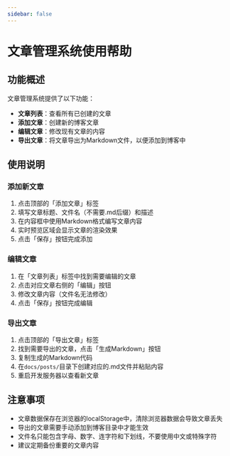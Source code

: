 ```yaml
---
sidebar: false
---
```


# 文章管理系统使用帮助

## 功能概述

文章管理系统提供了以下功能：

- **文章列表**：查看所有已创建的文章
- **添加文章**：创建新的博客文章
- **编辑文章**：修改现有文章的内容
- **导出文章**：将文章导出为Markdown文件，以便添加到博客中

## 使用说明

### 添加新文章

1. 点击顶部的「添加文章」标签
2. 填写文章标题、文件名（不需要.md后缀）和描述
3. 在内容框中使用Markdown格式编写文章内容
4. 实时预览区域会显示文章的渲染效果
5. 点击「保存」按钮完成添加

### 编辑文章

1. 在「文章列表」标签中找到需要编辑的文章
2. 点击对应文章右侧的「编辑」按钮
3. 修改文章内容（文件名无法修改）
4. 点击「保存」按钮完成编辑

### 导出文章

1. 点击顶部的「导出文章」标签
2. 找到需要导出的文章，点击「生成Markdown」按钮
3. 复制生成的Markdown代码
4. 在`docs/posts/`目录下创建对应的.md文件并粘贴内容
5. 重启开发服务器以查看新文章

## 注意事项

- 文章数据保存在浏览器的localStorage中，清除浏览器数据会导致文章丢失
- 导出的文章需要手动添加到博客目录中才能生效
- 文件名只能包含字母、数字、连字符和下划线，不要使用中文或特殊字符
- 建议定期备份重要的文章内容